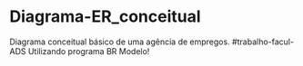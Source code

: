 # Diagrama-ER_conceitual
Diagrama conceitual básico de uma agência de empregos. #trabalho-facul-ADS
Utilizando programa BR Modelo!
